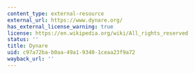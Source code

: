 ```yaml
---
content_type: external-resource
external_url: https://www.dynare.org/
has_external_license_warning: true
license: https://en.wikipedia.org/wiki/All_rights_reserved
status: ''
title: Dynare
uid: c97a72ba-b0aa-49a1-9340-1ceaa23f9a72
wayback_url: ''
---
```


